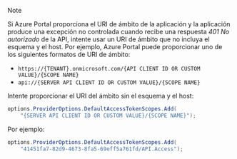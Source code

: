 > [!NOTE]
> Si Azure Portal proporciona el URI de ámbito de la aplicación y la aplicación produce una excepción no controlada cuando recibe una respuesta *401 No autorizado* de la API, intente usar un URI de ámbito que no incluya el esquema y el host. Por ejemplo, Azure Portal puede proporcionar uno de los siguientes formatos de URI de ámbito:
>
> * `https://{TENANT}.onmicrosoft.com/{API CLIENT ID OR CUSTOM VALUE}/{SCOPE NAME}`
> * `api://{SERVER API CLIENT ID OR CUSTOM VALUE}/{SCOPE NAME}`
>
> Intente proporcionar el URI del ámbito sin el esquema y el host:
>
> ```csharp
> options.ProviderOptions.DefaultAccessTokenScopes.Add(
>     "{SERVER API CLIENT ID OR CUSTOM VALUE}/{SCOPE NAME}");
> ```
>
> Por ejemplo:
>
> ```csharp
> options.ProviderOptions.DefaultAccessTokenScopes.Add(
>     "41451fa7-82d9-4673-8fa5-69eff5a761fd/API.Access");
> ```
